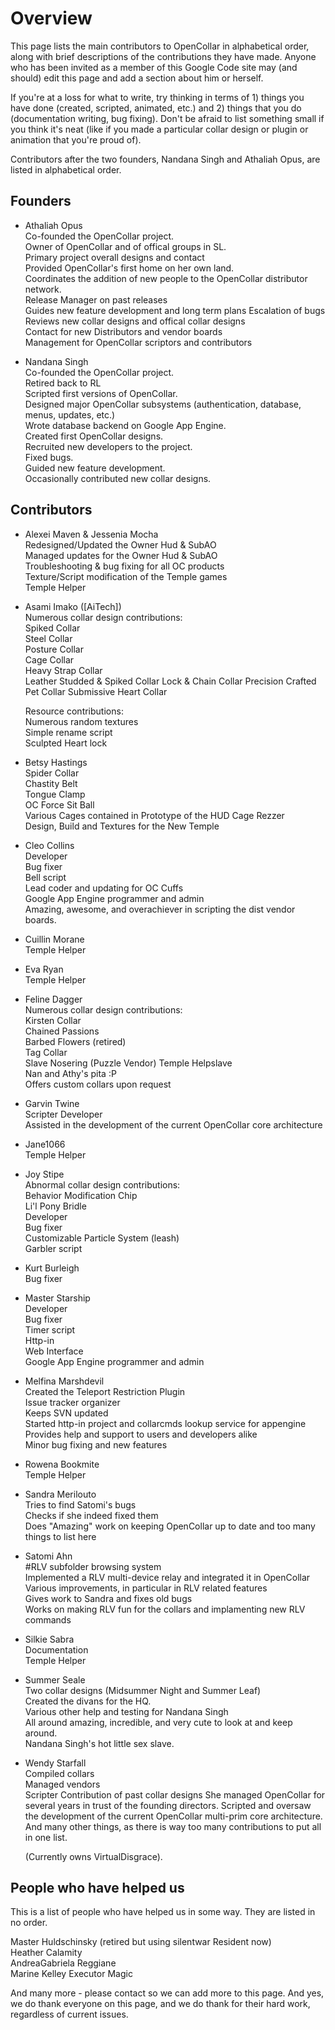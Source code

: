 # Overview

This page lists the main contributors to OpenCollar in alphabetical order, along with brief descriptions of the contributions they have made. Anyone who has been invited as a member of this Google Code site may (and should) edit this page and add a section about him or herself.

If you're at a loss for what to write, try thinking in terms of 1) things you have done (created, scripted, animated, etc.) and 2) things that you do (documentation writing, bug fixing). Don't be afraid to list something small if you think it's neat (like if you made a particular collar design or plugin or animation that you're proud of).

Contributors after the two founders, Nandana Singh and Athaliah Opus, are listed in alphabetical order.

## Founders

* Athaliah Opus  
   Co-founded the OpenCollar project.  
   Owner of OpenCollar and of offical groups in SL.  
   Primary project overall designs and contact  
   Provided OpenCollar's first home on her own land.  
   Coordinates the addition of new people to the OpenCollar distributor network.  
   Release Manager on past releases  
   Guides new feature development and long term plans Escalation of bugs  
   Reviews new collar designs and offical collar designs  
   Contact for new Distributors and vendor boards  
   Management for OpenCollar scriptors and contributors  

* Nandana Singh  
   Co-founded the OpenCollar project.  
   Retired back to RL  
   Scripted first versions of OpenCollar.  
   Designed major OpenCollar subsystems (authentication, database, menus, updates, etc.)  
   Wrote database backend on Google App Engine.  
   Created first OpenCollar designs.  
   Recruited new developers to the project.  
   Fixed bugs.  
   Guided new feature development.  
   Occasionally contributed new collar designs.  

## Contributors

* Alexei Maven & Jessenia Mocha  
   Redesigned/Updated the Owner Hud & SubAO  
   Managed updates for the Owner Hud & SubAO  
   Troubleshooting & bug fixing for all OC products  
   Texture/Script modification of the Temple games  
    Temple Helper  

* Asami Imako ([AiTech])  
   Numerous collar design contributions:  
   Spiked Collar  
   Steel Collar  
   Posture Collar  
   Cage Collar  
   Heavy Strap Collar  
   Leather Studded & Spiked Collar
   Lock & Chain Collar
   Precision Crafted Pet Collar
   Submissive Heart Collar 

   Resource contributions:  
   Numerous random textures  
   Simple rename script  
   Sculpted Heart lock 

* Betsy Hastings  
   Spider Collar  
   Chastity Belt  
   Tongue Clamp  
   OC Force Sit Ball  
   Various Cages contained in Prototype of the HUD Cage Rezzer  
   Design, Build and Textures for the New Temple   

* Cleo Collins  
   Developer  
   Bug fixer  
   Bell script  
   Lead coder and updating for OC Cuffs  
   Google App Engine programmer and admin  
   Amazing, awesome, and overachiever in scripting the dist vendor boards. 

* Cuillin Morane  
   Temple Helper  

* Eva Ryan  
   Temple Helper

* Feline Dagger  
   Numerous collar design contributions:  
   Kirsten Collar  
   Chained Passions  
   Barbed Flowers (retired)  
   Tag Collar  
   Slave Nosering (Puzzle Vendor) 
   Temple Helpslave  
   Nan and Athy's pita :P  
   Offers custom collars upon request   

* Garvin Twine  
   Scripter
   Developer  
   Assisted in the development of the current OpenCollar core architecture  

* Jane1066  
   Temple Helper  

* Joy Stipe  
    Abnormal collar design contributions:  
    Behavior Modification Chip  
    Li'l Pony Bridle  
    Developer  
    Bug fixer  
    Customizable Particle System (leash)  
    Garbler script 

* Kurt Burleigh    
   Bug fixer  

* Master Starship  
   Developer  
   Bug fixer  
   Timer script  
   Http-in  
   Web Interface  
   Google App Engine programmer and admin  

* Melfina Marshdevil  
    Created the Teleport Restriction Plugin  
    Issue tracker organizer  
    Keeps SVN updated  
    Started http-in project and collarcmds lookup service for appengine  
    Provides help and support to users and developers alike  
    Minor bug fixing and new features  

* Rowena Bookmite  
   Temple Helper  

* Sandra Merilouto  
   Tries to find Satomi's bugs  
   Checks if she indeed fixed them  
   Does "Amazing" work on keeping OpenCollar up to date and too many things to list here

* Satomi Ahn  
   #RLV subfolder browsing system  
   Implemented a RLV multi-device relay and integrated it in OpenCollar  
   Various improvements, in particular in RLV related features  
   Gives work to Sandra and fixes old bugs  
   Works on making RLV fun for the collars and implamenting new RLV commands 

* Silkie Sabra  
   Documentation  
   Temple Helper  

* Summer Seale  
    Two collar designs (Midsummer Night and Summer Leaf)  
    Created the divans for the HQ.  
    Various other help and testing for Nandana Singh  
    All around amazing, incredible, and very cute to look at and keep around.  
    Nandana Singh's hot little sex slave.  

* Wendy Starfall  
   Compiled collars  
   Managed vendors  
   Scripter
   Contribution of past collar designs
   She managed OpenCollar for several years in trust of the founding directors.
   Scripted and oversaw the development of the current OpenCollar multi-prim core architecture.  
   And many other things, as there is way too many contributions to put all in one list.  
  
   (Currently owns VirtualDisgrace).   

## People who have helped us

This is a list of people who have helped us in some way. They are listed in no order.

   Master Huldschinsky (retired but using silentwar Resident now)  
   Heather Calamity  
   AndreaGabriela Reggiane  
   Marine Kelley
   Executor Magic
  

And many more  - please contact so we can add more to this page.  And yes, we do thank everyone on this page, and we do thank for their hard work, regardless of current issues. 

 